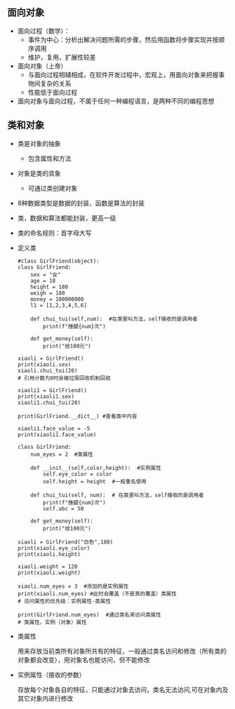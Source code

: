 ## 面向对象

+ 面向过程（数学）：
  + 事件为中心：分析出解决问题所需的步骤，然后用函数将步骤实现并按顺序调用
  + 维护，复用，扩展性较差
+ 面向对象（上帝）
  + 与面向过程相辅相成，在软件开发过程中，宏观上，用面向对象来把握事物间复杂的关系
  + 性能低于面向过程
+ 面向对象与面向过程，不属于任何一种编程语言，是两种不同的编程思想



## 类和对象

+ 类是对象的抽象

  + 包含属性和方法

+ 对象是类的具象

  + 可通过类创建对象

+ 8种数据类型是数据的封装，函数是算法的封装

+ 类，数据和算法都能封装，更高一级

+ 类的命名规则：首字母大写

+ 定义类

  ```
  #class GirlFriend(object):
  class GirlFriend:
      sex = "女"
      age = 18
      height = 180
      weigh = 180
      money = 100000000
      l1 = [1,2,3,4,5,6]
  
      def chui_tui(self,num):  #在类里叫方法，self接收的是调用者
          print(f"捶腿{num}次")
  
      def get_money(self):
          print("给100元")
   
  xiaoli = GirlFriend()
  print(xiaoli.sex)
  xiaoli.chui_tui(20)
  # 引用计数为0时会被垃圾回收机制回收
  
  xiaoli1 = GirlFriend()
  print(xiaoli1.sex)
  xiaoli1.chui_tui(20)
  
  print(GirlFriend.__dict__) #查看类中内容
  
  xiaoli1.face_value = -5
  print(xiaoli1.face_value)
  ```

  ```
  class GirlFriend:
      num_eyes = 2  #类属性
  
      def __init__(self,color,height):  #实例属性
          self.eye_color = color
          self.height = height  #一般重名使用
  
      def chui_tui(self, num):  # 在类里叫方法，self接收的是调用者
          print(f"捶腿{num}次")
          self.abc = 50
  
      def get_money(self):
          print("给100元")
  
  xiaoli = GirlFriend("白色",180)
  print(xiaoli.eye_color)
  print(xiaoli.height)
  
  xiaoli.weight = 120
  print(xiaoli.weight)
  
  xiaoli.num_eyes = 3  #添加的是实例属性
  print(xiaoli.num_eyes) #此时会覆盖（不是真的覆盖）类属性
  # 访问属性的优先级：实例属性-类属性
  
  print(GirlFriend.num_eyes)  #通过类名来访问类属性
  # 类属性，实例（对象）属性
  ```

+ 类属性

  用来存放当前类所有对象所共有的特征，一般通过类名访问和修改（所有类的对象都会改变），用对象名也能访问，但不能修改

+ 实例属性（接收的参数）

  存放每个对象各自的特征，只能通过对象去访问，类名无法访问,可在对象内及其它对象内进行修改